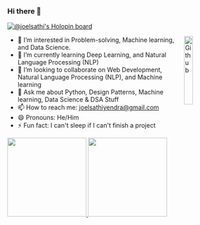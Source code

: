 ### Hi there 👋

<!--
**joelsathi/joelsathi** is a ✨ _special_ ✨ repository because its `README.md` (this file) appears on your GitHub profile.

Here are some ideas to get you started:

- 🔭 I’m currently working on ...
- 🌱 I’m currently learning ...
- 👯 I’m looking to collaborate on ...
- 🤔 I’m looking for help with ...
- 💬 Ask me about ...
- 📫 How to reach me: ...
- 😄 Pronouns: ...
- ⚡ Fun fact: ...
-->

[![@joelsathi's Holopin board](https://holopin.me/joelsathi)](https://holopin.io/@joelsathi)

<img width="20%" align="right" alt="Github" src="https://user-images.githubusercontent.com/48678280/88862734-4903af80-d201-11ea-968b-9c939d88a37c.gif" />

- 🔭 I’m interested in Problem-solving, Machine learning, and Data Science.
- 🌱 I’m currently learning Deep Learning, and Natural Language Processing (NLP)
- 👯 I’m looking to collaborate on Web Development, Natural Language Processing (NLP), and Machine learning
- 💬 Ask me about Python, Design Patterns, Machine learning, Data Science & DSA Stuff
- 📫 How to reach me: joelsathiyendra@gmail.com
- 😄 Pronouns: He/Him
- ⚡ Fun fact: I can't sleep if I can't finish a project

<a href="https://github.com/AVS1508">
  <img height="180em" src="https://github-readme-stats.vercel.app/api?username=joelsathi&theme=dark&show_icons=true" />

  <img height="180em" src="https://github-readme-stats.vercel.app/api/top-langs/?username=joelsathi&theme=dark&layout=compact" />
</a>
